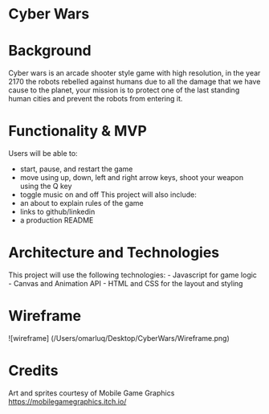 # Cyber Wars

# Background

Cyber wars is an arcade shooter style game with high resolution, in the year 2170 the robots rebelled against humans due to all the damage that we have cause to the planet, your mission is to protect one of the last standing human cities and prevent the robots from entering it.

# Functionality & MVP
Users will be able to:
 - start, pause, and restart the game 
 - move using up, down, left and right arrow keys, shoot your weapon using the Q key
 - toggle music on and off
This project will also include:
  - an about to explain rules of the game
  - links to github/linkedin
  - a production README


# Architecture and Technologies
This project will use the following technologies: 
    - Javascript for game logic
    - Canvas and Animation API
    - HTML and CSS for the layout and styling 


# Wireframe 

![wireframe] (/Users/omarluq/Desktop/CyberWars/Wireframe.png)



# Credits

Art and sprites courtesy of Mobile Game Graphics https://mobilegamegraphics.itch.io/

